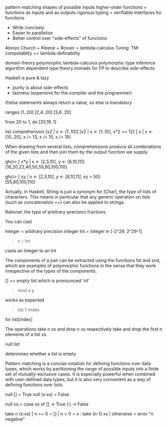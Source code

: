 pattern-matching shapes of possible inputs
higher-order functions = functions as inputs and as outputs
rigorous typing = verifiable interfaces for functions

- Write concisely
- Easier to parallelize
- Better control over "side-effects" of functions

Alonzo Church + Kleene + Rosser = lambda-calculus
Turing: TM-computablity == lambda-definability

domain theory
polymorphic lambda-calculus
polymorphic type inference algorithm
dependent type theory
monads for FP to describe side-effects

Haskell is pure & lazy

- purity is about side-effects
- laziness (expensive for the compiler and the programmer)

if/else statements always return a value, so else is mandatory

ranges
[1..20]
[2,4..20]
[3,6..20]

from 20 to 1, do [20,19..1]

list comprehension
[x*2 | x <- [1..10]]
[x*2 | x <- [1..10], x*2 >= 12]
[ x | x <- [10..20], x /= 13, x /= 15, x /= 19]

When drawing from several lists, comprehensions produce all combinations of the given lists and then join them by the output function we supply. 

ghci> [ x*y | x <- [2,5,10], y <- [8,10,11]]  
[16,20,22,40,50,55,80,100,110]

ghci> [ x*y | x <- [2,5,10], y <- [8,10,11], x*y > 50]  
[55,80,100,110]  

Actually, in Haskell, String is just a synonym for [Char], the type of lists of characters. This means in particular that any generic operation on lists (such as concatenation ++) can also be applied to strings.

Rational: the type of arbitrary-precision fractions.

You can cast

Integer = arbitrary precision integer
Int = integer in [-2^29, 2^29-1]

> x :: Int


casts an Integer to an Int 

The components of a pair can be extracted using the functions fst and snd, which are examples of polymorphic functions in the sense that they work irrespective of the types of the components.

[] == empty list which is pronounced 'nil'

> mod x y 


works as expected

> list !! index 

for list[index]

The operations take n xs and drop n xs respectively take and drop the first n elements of a list xs.

null list

determines whether a list is empty

Pattern-matching is a concise notation for defining functions over data types, which works by partitioning the range of possible inputs into a finite set of mutually-exclusive cases. It is especially powerful when combined with user-defined data types, but it is also very convenient as a way of defining functions over lists. 

null []     = True
null (x:xs) = False

null xs = case xs of
            []    -> True
            (_:_) -> False

take n (x:xs)
    | n == 0    = []
    | n > 0     = x : take (n-1) xs
    | otherwise = error "n negative"

